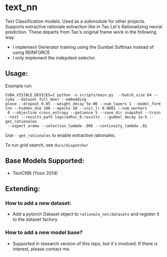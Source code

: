 # text_nn

Text Classification models. Used as a submodule for other projects.
Supports extractive rationale extraction like in Tao Lei's Rationalizing neural prediction. These departs from Tao's
original frame work in the following way:

- I implement Generator training using the Gumbel Softmax instead of using REINFORCE
- I only implement the indepdent selector.


## Usage:
Example run:
```
CUDA_VISIBLE_DEVICES=2 python -u scripts/main.py  --batch_size 64 --cuda --dataset full_beer --embedding 
glove --dropout 0.05 --weight_decay 5e-06 --num_layers 1 --model_form cnn --hidden_dim 100 --epochs 50 --init_lr 0.0001 --num_workers
 0 --objective cross_entropy --patience 5 --save_dir snapshot --train --test --results_path logs/adhoc_0.results  --gumbel_decay 1e-5 --get_rationales
 --aspect aroma --selection_lambda .005 --continuity_lambda .01
```
Use `--get_rationales` to enable extractive rationales.

To run grid search, see `docs/dispatcher`

## Base Models Supported:
- TextCNN (Yoon 2014)

## Extending:
### How to add a new dataset:
- Add a pytorch Dataset object to `rationale_net/datasets` and register it to the dataset factory
### How to add a new model base?
- Supported in research version of this repo, but it's involved. If there is interest, please contact me.






